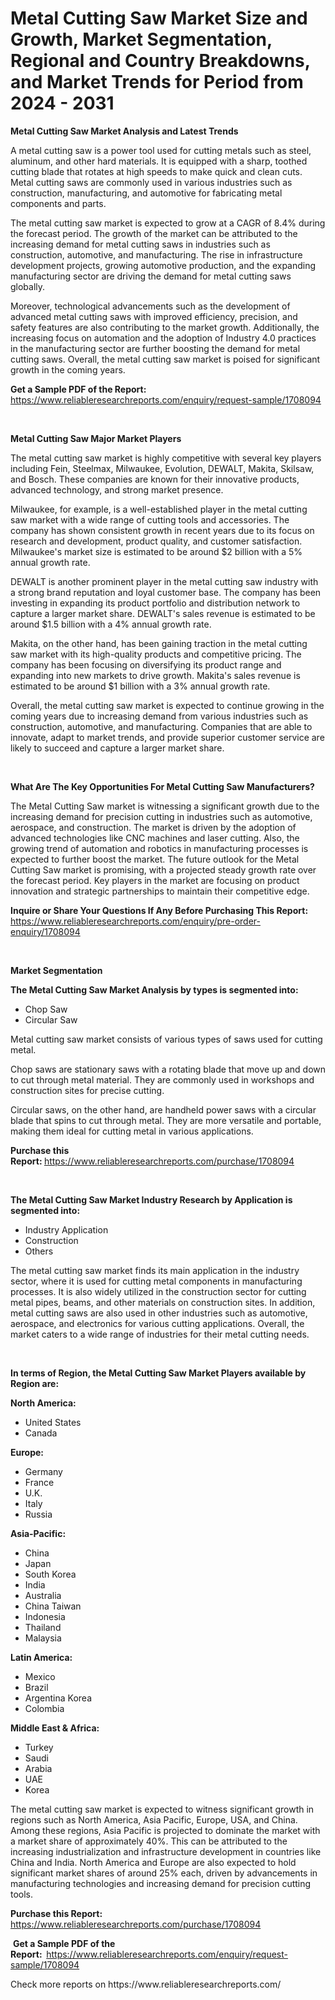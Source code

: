 <p><h1>Metal Cutting Saw Market Size and Growth, Market Segmentation, Regional and Country Breakdowns, and Market Trends for Period from 2024 -  2031</h1></p><p><strong>Metal Cutting Saw Market Analysis and Latest Trends</strong></p>
<p><p>A metal cutting saw is a power tool used for cutting metals such as steel, aluminum, and other hard materials. It is equipped with a sharp, toothed cutting blade that rotates at high speeds to make quick and clean cuts. Metal cutting saws are commonly used in various industries such as construction, manufacturing, and automotive for fabricating metal components and parts.</p><p>The metal cutting saw market is expected to grow at a CAGR of 8.4% during the forecast period. The growth of the market can be attributed to the increasing demand for metal cutting saws in industries such as construction, automotive, and manufacturing. The rise in infrastructure development projects, growing automotive production, and the expanding manufacturing sector are driving the demand for metal cutting saws globally.</p><p>Moreover, technological advancements such as the development of advanced metal cutting saws with improved efficiency, precision, and safety features are also contributing to the market growth. Additionally, the increasing focus on automation and the adoption of Industry 4.0 practices in the manufacturing sector are further boosting the demand for metal cutting saws. Overall, the metal cutting saw market is poised for significant growth in the coming years.</p></p>
<p><strong>Get a Sample PDF of the Report:&nbsp;</strong> <a href="https://www.reliableresearchreports.com/enquiry/request-sample/1708094">https://www.reliableresearchreports.com/enquiry/request-sample/1708094</a></p>
<p>&nbsp;</p>
<p><strong>Metal Cutting Saw Major Market Players</strong></p>
<p><p>The metal cutting saw market is highly competitive with several key players including Fein, Steelmax, Milwaukee, Evolution, DEWALT, Makita, Skilsaw, and Bosch. These companies are known for their innovative products, advanced technology, and strong market presence.</p><p>Milwaukee, for example, is a well-established player in the metal cutting saw market with a wide range of cutting tools and accessories. The company has shown consistent growth in recent years due to its focus on research and development, product quality, and customer satisfaction. Milwaukee's market size is estimated to be around $2 billion with a 5% annual growth rate.</p><p>DEWALT is another prominent player in the metal cutting saw industry with a strong brand reputation and loyal customer base. The company has been investing in expanding its product portfolio and distribution network to capture a larger market share. DEWALT's sales revenue is estimated to be around $1.5 billion with a 4% annual growth rate.</p><p>Makita, on the other hand, has been gaining traction in the metal cutting saw market with its high-quality products and competitive pricing. The company has been focusing on diversifying its product range and expanding into new markets to drive growth. Makita's sales revenue is estimated to be around $1 billion with a 3% annual growth rate.</p><p>Overall, the metal cutting saw market is expected to continue growing in the coming years due to increasing demand from various industries such as construction, automotive, and manufacturing. Companies that are able to innovate, adapt to market trends, and provide superior customer service are likely to succeed and capture a larger market share.</p></p>
<p>&nbsp;</p>
<p><strong>What Are The Key Opportunities For Metal Cutting Saw Manufacturers?</strong></p>
<p><p>The Metal Cutting Saw market is witnessing a significant growth due to the increasing demand for precision cutting in industries such as automotive, aerospace, and construction. The market is driven by the adoption of advanced technologies like CNC machines and laser cutting. Also, the growing trend of automation and robotics in manufacturing processes is expected to further boost the market. The future outlook for the Metal Cutting Saw market is promising, with a projected steady growth rate over the forecast period. Key players in the market are focusing on product innovation and strategic partnerships to maintain their competitive edge.</p></p>
<p><strong>Inquire or Share Your Questions If Any Before Purchasing This Report:</strong> <a href="https://www.reliableresearchreports.com/enquiry/pre-order-enquiry/1708094">https://www.reliableresearchreports.com/enquiry/pre-order-enquiry/1708094</a></p>
<p>&nbsp;</p>
<p><strong>Market Segmentation</strong></p>
<p><strong>The Metal Cutting Saw Market Analysis by types is segmented into:</strong></p>
<p><ul><li>Chop Saw</li><li>Circular Saw</li></ul></p>
<p><p>Metal cutting saw market consists of various types of saws used for cutting metal. </p><p>Chop saws are stationary saws with a rotating blade that move up and down to cut through metal material. They are commonly used in workshops and construction sites for precise cutting.</p><p>Circular saws, on the other hand, are handheld power saws with a circular blade that spins to cut through metal. They are more versatile and portable, making them ideal for cutting metal in various applications.</p></p>
<p><strong>Purchase this Report:&nbsp;</strong><a href="https://www.reliableresearchreports.com/purchase/1708094">https://www.reliableresearchreports.com/purchase/1708094</a></p>
<p>&nbsp;</p>
<p><strong>The Metal Cutting Saw Market Industry Research by Application is segmented into:</strong></p>
<p><ul><li>Industry Application</li><li>Construction</li><li>Others</li></ul></p>
<p><p>The metal cutting saw market finds its main application in the industry sector, where it is used for cutting metal components in manufacturing processes. It is also widely utilized in the construction sector for cutting metal pipes, beams, and other materials on construction sites. In addition, metal cutting saws are also used in other industries such as automotive, aerospace, and electronics for various cutting applications. Overall, the market caters to a wide range of industries for their metal cutting needs.</p></p>
<p>&nbsp;</p>
<p><strong>In terms of Region, the Metal Cutting Saw Market Players available by Region are:</strong></p>
<p>
    <p> <strong> North America: </strong>
        <ul>
            <li>United States</li>
            <li>Canada</li>
        </ul>
        </p> 
    <p> <strong> Europe: </strong>
        <ul>
            <li>Germany</li>
            <li>France</li>
            <li>U.K.</li>
            <li>Italy</li>
            <li>Russia</li>
        </ul>
        </p> 
    <p> <strong> Asia-Pacific: </strong>
        <ul>
            <li>China</li>
            <li>Japan</li>
            <li>South Korea</li>
            <li>India</li>
            <li>Australia</li>
            <li>China Taiwan</li>
            <li>Indonesia</li>
            <li>Thailand</li>
            <li>Malaysia</li>
        </ul>
        </p> 
    <p> <strong> Latin America: </strong>
        <ul>
            <li>Mexico</li>
            <li>Brazil</li>
            <li>Argentina Korea</li>
            <li>Colombia</li>
        </ul>
        </p> 
    <p> <strong> Middle East & Africa: </strong>
        <ul>
            <li>Turkey</li>
            <li>Saudi</li>
            <li>Arabia</li>
            <li>UAE</li>
            <li>Korea</li>
        </ul>
    </p>
    </p>
<p><p>The metal cutting saw market is expected to witness significant growth in regions such as North America, Asia Pacific, Europe, USA, and China. Among these regions, Asia Pacific is projected to dominate the market with a market share of approximately 40%. This can be attributed to the increasing industrialization and infrastructure development in countries like China and India. North America and Europe are also expected to hold significant market shares of around 25% each, driven by advancements in manufacturing technologies and increasing demand for precision cutting tools.</p></p>
<p><strong>Purchase this Report: </strong><a href="https://www.reliableresearchreports.com/purchase/1708094">https://www.reliableresearchreports.com/purchase/1708094</a></p>
<p>&nbsp;<strong>Get a Sample PDF of the Report:&nbsp;&nbsp;</strong><a href="https://www.reliableresearchreports.com/enquiry/request-sample/1708094">https://www.reliableresearchreports.com/enquiry/request-sample/1708094</a></p>
<p><strong></strong></p>
<p>Check more reports on https://www.reliableresearchreports.com/</p>